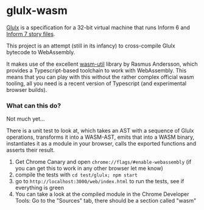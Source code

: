 # glulx-wasm

[Glulx](http://en.wikipedia.org/wiki/Glulx) is a specification for a 32-bit virtual machine that runs Inform 6 and [Inform 7 story files](http://inform7.com).

This project is an attempt (still in its infancy) to cross-compile Glulx bytecode to WebAssembly.

It makes use of the excellent [wasm-util](https://github.com/rsms/wasm-util/) library by Rasmus Andersson, which provides a Typescript-based toolchain to work with WebAssembly. This means that you can play with this without the rather complex official  wasm tooling, all you need is a recent version of Typescript (and experimental browser builds).

### What can this do?

Not much yet...

There is a unit test to look at, which takes an AST with a sequence of Glulx operations, transforms it into a WASM-AST, emits that into a WASM binary, instantiates it as a module in your browser, calls the exported functions and asserts their result.

1. Get Chrome Canary and open `chrome://flags/#enable-webassembly`  (if you can get this to work in any other browser let me know)
2. compile the tests with `cd test/glulx; npm start`
3. go to `http://localhost:3000/web/index.html` to run the tests, see if everything is green
4. You can take a look at the compiled module in the Chrome Developer Tools: Go to the "Sources" tab, there should be a section called "wasm"
